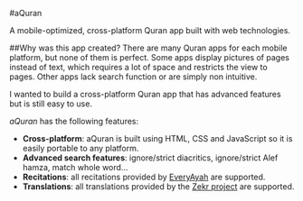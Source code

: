 #aQuran

A mobile-optimized, cross-platform Quran app built with web technologies.

##Why was this app created?
There are many Quran apps for each mobile platform, but none of them is perfect. Some apps display pictures of pages instead of text, which requires a lot of space and restricts the view to pages. Other apps lack search function or are simply non intuitive.

I wanted to build a cross-platform Quran app that has advanced features but is still easy to use.

_aQuran_ has the following features:

* __Cross-platform__: aQuran is built using HTML, CSS and JavaScript so it is easily portable to any platform.
* __Advanced search features__: ignore/strict diacritics, ignore/strict Alef hamza, match whole word...
* __Recitations__: all recitations provided by [EveryAyah](http://everyayah.com) are supported.
* __Translations__: all translations provided by the [Zekr project](http://zekr.org) are supported.